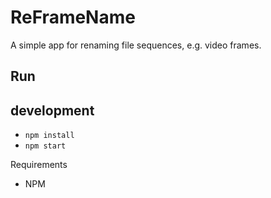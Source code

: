 # ReFrameName
A simple app for renaming file sequences, e.g. video frames.

## Run

## development
- `npm install`
- `npm start`

Requirements
- NPM